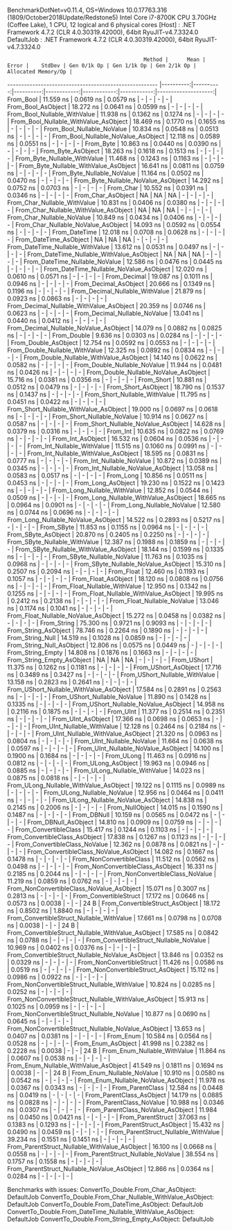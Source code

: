 
BenchmarkDotNet=v0.11.4, OS=Windows 10.0.17763.316 (1809/October2018Update/Redstone5)
Intel Core i7-8700K CPU 3.70GHz (Coffee Lake), 1 CPU, 12 logical and 6 physical cores
  [Host]     : .NET Framework 4.7.2 (CLR 4.0.30319.42000), 64bit RyuJIT-v4.7.3324.0
  DefaultJob : .NET Framework 4.7.2 (CLR 4.0.30319.42000), 64bit RyuJIT-v4.7.3324.0


                                                Method |      Mean |     Error |    StdDev | Gen 0/1k Op | Gen 1/1k Op | Gen 2/1k Op | Allocated Memory/Op |
------------------------------------------------------ |----------:|----------:|----------:|------------:|------------:|------------:|--------------------:|
                                             From_Bool | 11.559 ns | 0.0619 ns | 0.0579 ns |           - |           - |           - |                   - |
                                    From_Bool_AsObject | 18.272 ns | 0.0641 ns | 0.0599 ns |           - |           - |           - |                   - |
                          From_Bool_Nullable_WithValue | 11.938 ns | 0.1362 ns | 0.1274 ns |           - |           - |           - |                   - |
                 From_Bool_Nullable_WithValue_AsObject | 18.469 ns | 0.1770 ns | 0.1655 ns |           - |           - |           - |                   - |
                            From_Bool_Nullable_NoValue | 10.834 ns | 0.0548 ns | 0.0513 ns |           - |           - |           - |                   - |
                   From_Bool_Nullable_NoValue_AsObject | 12.118 ns | 0.0589 ns | 0.0551 ns |           - |           - |           - |                   - |
                                             From_Byte | 10.863 ns | 0.0440 ns | 0.0390 ns |           - |           - |           - |                   - |
                                    From_Byte_AsObject | 18.263 ns | 0.1618 ns | 0.1513 ns |           - |           - |           - |                   - |
                          From_Byte_Nullable_WithValue | 11.468 ns | 0.1243 ns | 0.1163 ns |           - |           - |           - |                   - |
                 From_Byte_Nullable_WithValue_AsObject | 16.641 ns | 0.0811 ns | 0.0759 ns |           - |           - |           - |                   - |
                            From_Byte_Nullable_NoValue | 11.164 ns | 0.0502 ns | 0.0470 ns |           - |           - |           - |                   - |
                   From_Byte_Nullable_NoValue_AsObject | 14.292 ns | 0.0752 ns | 0.0703 ns |           - |           - |           - |                   - |
                                             From_Char | 10.552 ns | 0.0391 ns | 0.0346 ns |           - |           - |           - |                   - |
                                    From_Char_AsObject |        NA |        NA |        NA |           - |           - |           - |                   - |
                          From_Char_Nullable_WithValue | 10.831 ns | 0.0406 ns | 0.0380 ns |           - |           - |           - |                   - |
                 From_Char_Nullable_WithValue_AsObject |        NA |        NA |        NA |           - |           - |           - |                   - |
                            From_Char_Nullable_NoValue | 10.849 ns | 0.0434 ns | 0.0406 ns |           - |           - |           - |                   - |
                   From_Char_Nullable_NoValue_AsObject | 14.093 ns | 0.0592 ns | 0.0554 ns |           - |           - |           - |                   - |
                                         From_DateTime | 12.018 ns | 0.0708 ns | 0.0628 ns |           - |           - |           - |                   - |
                                From_DateTime_AsObject |        NA |        NA |        NA |           - |           - |           - |                   - |
                      From_DateTime_Nullable_WithValue | 13.612 ns | 0.0531 ns | 0.0497 ns |           - |           - |           - |                   - |
             From_DateTime_Nullable_WithValue_AsObject |        NA |        NA |        NA |           - |           - |           - |                   - |
                        From_DateTime_Nullable_NoValue | 12.586 ns | 0.0476 ns | 0.0445 ns |           - |           - |           - |                   - |
               From_DateTime_Nullable_NoValue_AsObject | 12.020 ns | 0.0610 ns | 0.0571 ns |           - |           - |           - |                   - |
                                          From_Decimal | 19.087 ns | 0.1011 ns | 0.0946 ns |           - |           - |           - |                   - |
                                 From_Decimal_AsObject | 20.666 ns | 0.1349 ns | 0.1196 ns |           - |           - |           - |                   - |
                       From_Decimal_Nullable_WithValue | 21.879 ns | 0.0923 ns | 0.0863 ns |           - |           - |           - |                   - |
              From_Decimal_Nullable_WithValue_AsObject | 20.359 ns | 0.0746 ns | 0.0623 ns |           - |           - |           - |                   - |
                         From_Decimal_Nullable_NoValue | 13.041 ns | 0.0440 ns | 0.0412 ns |           - |           - |           - |                   - |
                From_Decimal_Nullable_NoValue_AsObject | 14.079 ns | 0.0882 ns | 0.0825 ns |           - |           - |           - |                   - |
                                           From_Double |  9.636 ns | 0.0303 ns | 0.0284 ns |           - |           - |           - |                   - |
                                  From_Double_AsObject | 12.754 ns | 0.0592 ns | 0.0553 ns |           - |           - |           - |                   - |
                        From_Double_Nullable_WithValue | 12.325 ns | 0.0892 ns | 0.0834 ns |           - |           - |           - |                   - |
               From_Double_Nullable_WithValue_AsObject | 14.140 ns | 0.0622 ns | 0.0582 ns |           - |           - |           - |                   - |
                          From_Double_Nullable_NoValue | 11.944 ns | 0.0481 ns | 0.0426 ns |           - |           - |           - |                   - |
                 From_Double_Nullable_NoValue_AsObject | 15.716 ns | 0.0381 ns | 0.0356 ns |           - |           - |           - |                   - |
                                            From_Short | 10.881 ns | 0.0512 ns | 0.0479 ns |           - |           - |           - |                   - |
                                   From_Short_AsObject | 18.790 ns | 0.1537 ns | 0.1437 ns |           - |           - |           - |                   - |
                         From_Short_Nullable_WithValue | 11.795 ns | 0.0451 ns | 0.0422 ns |           - |           - |           - |                   - |
                From_Short_Nullable_WithValue_AsObject | 19.000 ns | 0.0697 ns | 0.0618 ns |           - |           - |           - |                   - |
                           From_Short_Nullable_NoValue | 10.914 ns | 0.0627 ns | 0.0587 ns |           - |           - |           - |                   - |
                  From_Short_Nullable_NoValue_AsObject | 14.628 ns | 0.0379 ns | 0.0316 ns |           - |           - |           - |                   - |
                                              From_Int | 10.635 ns | 0.0822 ns | 0.0769 ns |           - |           - |           - |                   - |
                                     From_Int_AsObject | 16.532 ns | 0.0604 ns | 0.0536 ns |           - |           - |           - |                   - |
                           From_Int_Nullable_WithValue | 11.515 ns | 0.1060 ns | 0.0991 ns |           - |           - |           - |                   - |
                  From_Int_Nullable_WithValue_AsObject | 18.595 ns | 0.0831 ns | 0.0777 ns |           - |           - |           - |                   - |
                             From_Int_Nullable_NoValue | 10.872 ns | 0.0389 ns | 0.0345 ns |           - |           - |           - |                   - |
                    From_Int_Nullable_NoValue_AsObject | 13.058 ns | 0.0583 ns | 0.0517 ns |           - |           - |           - |                   - |
                                             From_Long | 10.856 ns | 0.0511 ns | 0.0453 ns |           - |           - |           - |                   - |
                                    From_Long_AsObject | 19.230 ns | 0.1522 ns | 0.1423 ns |           - |           - |           - |                   - |
                          From_Long_Nullable_WithValue | 12.852 ns | 0.0544 ns | 0.0509 ns |           - |           - |           - |                   - |
                 From_Long_Nullable_WithValue_AsObject | 18.665 ns | 0.0964 ns | 0.0901 ns |           - |           - |           - |                   - |
                            From_Long_Nullable_NoValue | 12.580 ns | 0.0744 ns | 0.0696 ns |           - |           - |           - |                   - |
                   From_Long_Nullable_NoValue_AsObject | 14.522 ns | 0.2893 ns | 0.5217 ns |           - |           - |           - |                   - |
                                            From_SByte | 11.853 ns | 0.1155 ns | 0.0964 ns |           - |           - |           - |                   - |
                                   From_SByte_AsObject | 20.870 ns | 0.2405 ns | 0.2250 ns |           - |           - |           - |                   - |
                         From_SByte_Nullable_WithValue | 12.387 ns | 0.1988 ns | 0.1859 ns |           - |           - |           - |                   - |
                From_SByte_Nullable_WithValue_AsObject | 18.144 ns | 0.1599 ns | 0.1335 ns |           - |           - |           - |                   - |
                           From_SByte_Nullable_NoValue | 11.763 ns | 0.1035 ns | 0.0968 ns |           - |           - |           - |                   - |
                  From_SByte_Nullable_NoValue_AsObject | 15.310 ns | 0.2507 ns | 0.2094 ns |           - |           - |           - |                   - |
                                            From_Float | 12.460 ns | 0.1193 ns | 0.1057 ns |           - |           - |           - |                   - |
                                   From_Float_AsObject | 18.120 ns | 0.0808 ns | 0.0756 ns |           - |           - |           - |                   - |
                         From_Float_Nullable_WithValue | 12.950 ns | 0.1342 ns | 0.1255 ns |           - |           - |           - |                   - |
                From_Float_Nullable_WithValue_AsObject | 19.995 ns | 0.2412 ns | 0.2138 ns |           - |           - |           - |                   - |
                           From_Float_Nullable_NoValue | 13.046 ns | 0.1174 ns | 0.1041 ns |           - |           - |           - |                   - |
                  From_Float_Nullable_NoValue_AsObject | 15.272 ns | 0.0458 ns | 0.0382 ns |           - |           - |           - |                   - |
                                           From_String | 75.300 ns | 0.9721 ns | 0.9093 ns |           - |           - |           - |                   - |
                                  From_String_AsObject | 78.746 ns | 0.2264 ns | 0.1890 ns |           - |           - |           - |                   - |
                                      From_String_Null | 14.519 ns | 0.1028 ns | 0.0859 ns |           - |           - |           - |                   - |
                             From_String_Null_AsObject | 12.806 ns | 0.0575 ns | 0.0449 ns |           - |           - |           - |                   - |
                                     From_String_Empty | 14.808 ns | 0.1876 ns | 0.1663 ns |           - |           - |           - |                   - |
                            From_String_Empty_AsObject |        NA |        NA |        NA |           - |           - |           - |                   - |
                                           From_UShort | 11.375 ns | 0.1262 ns | 0.1181 ns |           - |           - |           - |                   - |
                                  From_UShort_AsObject | 17.716 ns | 0.3489 ns | 0.3427 ns |           - |           - |           - |                   - |
                        From_UShort_Nullable_WithValue | 13.158 ns | 0.2823 ns | 0.2641 ns |           - |           - |           - |                   - |
               From_UShort_Nullable_WithValue_AsObject | 17.584 ns | 0.2891 ns | 0.2563 ns |           - |           - |           - |                   - |
                          From_UShort_Nullable_NoValue | 11.890 ns | 0.1428 ns | 0.1335 ns |           - |           - |           - |                   - |
                 From_UShort_Nullable_NoValue_AsObject | 14.958 ns | 0.2116 ns | 0.1875 ns |           - |           - |           - |                   - |
                                             From_UInt | 11.377 ns | 0.2514 ns | 0.2351 ns |           - |           - |           - |                   - |
                                    From_UInt_AsObject | 17.366 ns | 0.0698 ns | 0.0653 ns |           - |           - |           - |                   - |
                          From_UInt_Nullable_WithValue | 12.128 ns | 0.2464 ns | 0.2184 ns |           - |           - |           - |                   - |
                 From_UInt_Nullable_WithValue_AsObject | 21.320 ns | 0.0963 ns | 0.0804 ns |           - |           - |           - |                   - |
                            From_UInt_Nullable_NoValue | 11.664 ns | 0.0638 ns | 0.0597 ns |           - |           - |           - |                   - |
                   From_UInt_Nullable_NoValue_AsObject | 14.100 ns | 0.1900 ns | 0.1684 ns |           - |           - |           - |                   - |
                                            From_ULong | 11.463 ns | 0.0916 ns | 0.0812 ns |           - |           - |           - |                   - |
                                   From_ULong_AsObject | 19.963 ns | 0.0946 ns | 0.0885 ns |           - |           - |           - |                   - |
                         From_ULong_Nullable_WithValue | 14.023 ns | 0.0875 ns | 0.0818 ns |           - |           - |           - |                   - |
                From_ULong_Nullable_WithValue_AsObject | 19.122 ns | 0.1115 ns | 0.0989 ns |           - |           - |           - |                   - |
                           From_ULong_Nullable_NoValue | 12.956 ns | 0.0464 ns | 0.0411 ns |           - |           - |           - |                   - |
                  From_ULong_Nullable_NoValue_AsObject | 14.838 ns | 0.2145 ns | 0.2006 ns |           - |           - |           - |                   - |
                                       From_NullObject | 14.015 ns | 0.1590 ns | 0.1487 ns |           - |           - |           - |                   - |
                                           From_DBNull | 10.159 ns | 0.0565 ns | 0.0472 ns |           - |           - |           - |                   - |
                                  From_DBNull_AsObject | 14.810 ns | 0.0909 ns | 0.0759 ns |           - |           - |           - |                   - |
                                 From_ConvertibleClass | 15.417 ns | 0.1244 ns | 0.1103 ns |           - |           - |           - |                   - |
                        From_ConvertibleClass_AsObject | 17.838 ns | 0.1267 ns | 0.1123 ns |           - |           - |           - |                   - |
                         From_ConvertibleClass_NoValue | 12.362 ns | 0.0878 ns | 0.0821 ns |           - |           - |           - |                   - |
                From_ConvertibleClass_NoValue_AsObject | 14.082 ns | 0.1667 ns | 0.1478 ns |           - |           - |           - |                   - |
                              From_NonConvertibleClass | 11.512 ns | 0.0562 ns | 0.0498 ns |           - |           - |           - |                   - |
                     From_NonConvertibleClass_AsObject | 16.331 ns | 0.2185 ns | 0.2044 ns |           - |           - |           - |                   - |
                      From_NonConvertibleClass_NoValue | 11.219 ns | 0.0859 ns | 0.0762 ns |           - |           - |           - |                   - |
             From_NonConvertibleClass_NoValue_AsObject | 15.071 ns | 0.3007 ns | 0.2813 ns |           - |           - |           - |                   - |
                                From_ConvertibleStruct | 17.172 ns | 0.0646 ns | 0.0573 ns |      0.0038 |           - |           - |                24 B |
                       From_ConvertibleStruct_AsObject | 18.172 ns | 0.8502 ns | 1.8840 ns |           - |           - |           - |                   - |
             From_ConvertibleStruct_Nullable_WithValue | 17.661 ns | 0.0798 ns | 0.0708 ns |      0.0038 |           - |           - |                24 B |
    From_ConvertibleStruct_Nullable_WithValue_AsObject | 17.585 ns | 0.0842 ns | 0.0788 ns |           - |           - |           - |                   - |
               From_ConvertibleStruct_Nullable_NoValue | 10.969 ns | 0.0402 ns | 0.0376 ns |           - |           - |           - |                   - |
      From_ConvertibleStruct_Nullable_NoValue_AsObject | 13.846 ns | 0.0352 ns | 0.0329 ns |           - |           - |           - |                   - |
                             From_NonConvertibleStruct | 11.426 ns | 0.0586 ns | 0.0519 ns |           - |           - |           - |                   - |
                    From_NonConvertibleStruct_AsObject | 15.112 ns | 0.0986 ns | 0.0922 ns |           - |           - |           - |                   - |
          From_NonConvertibleStruct_Nullable_WithValue | 10.824 ns | 0.0285 ns | 0.0252 ns |           - |           - |           - |                   - |
 From_NonConvertibleStruct_Nullable_WithValue_AsObject | 15.913 ns | 0.1025 ns | 0.0959 ns |           - |           - |           - |                   - |
            From_NonConvertibleStruct_Nullable_NoValue | 10.877 ns | 0.0690 ns | 0.0645 ns |           - |           - |           - |                   - |
   From_NonConvertibleStruct_Nullable_NoValue_AsObject | 13.653 ns | 0.0407 ns | 0.0381 ns |           - |           - |           - |                   - |
                                             From_Enum | 10.584 ns | 0.0564 ns | 0.0528 ns |           - |           - |           - |                   - |
                                    From_Enum_AsObject | 41.998 ns | 0.2382 ns | 0.2228 ns |      0.0038 |           - |           - |                24 B |
                          From_Enum_Nullable_WithValue | 11.864 ns | 0.0607 ns | 0.0538 ns |           - |           - |           - |                   - |
                 From_Enum_Nullable_WithValue_AsObject | 41.549 ns | 0.1811 ns | 0.1694 ns |      0.0038 |           - |           - |                24 B |
                            From_Enum_Nullable_NoValue | 10.910 ns | 0.0580 ns | 0.0542 ns |           - |           - |           - |                   - |
                   From_Enum_Nullable_NoValue_AsObject | 11.978 ns | 0.0367 ns | 0.0343 ns |           - |           - |           - |                   - |
                                      From_ParentClass | 12.584 ns | 0.0448 ns | 0.0419 ns |           - |           - |           - |                   - |
                             From_ParentClass_AsObject | 14.179 ns | 0.0885 ns | 0.0828 ns |           - |           - |           - |                   - |
                              From_ParentClass_NoValue | 10.988 ns | 0.0346 ns | 0.0307 ns |           - |           - |           - |                   - |
                     From_ParentClass_NoValue_AsObject | 11.984 ns | 0.0450 ns | 0.0421 ns |           - |           - |           - |                   - |
                                     From_ParentStruct | 37.063 ns | 0.1383 ns | 0.1293 ns |           - |           - |           - |                   - |
                            From_ParentStruct_AsObject | 15.432 ns | 0.0490 ns | 0.0459 ns |           - |           - |           - |                   - |
                  From_ParentStruct_Nullable_WithValue | 39.234 ns | 0.1551 ns | 0.1451 ns |           - |           - |           - |                   - |
         From_ParentStruct_Nullable_WithValue_AsObject | 16.100 ns | 0.0668 ns | 0.0558 ns |           - |           - |           - |                   - |
                    From_ParentStruct_Nullable_NoValue | 38.554 ns | 0.1757 ns | 0.1558 ns |           - |           - |           - |                   - |
           From_ParentStruct_Nullable_NoValue_AsObject | 12.866 ns | 0.0364 ns | 0.0284 ns |           - |           - |           - |                   - |

Benchmarks with issues:
  ConvertTo_Double.From_Char_AsObject: DefaultJob
  ConvertTo_Double.From_Char_Nullable_WithValue_AsObject: DefaultJob
  ConvertTo_Double.From_DateTime_AsObject: DefaultJob
  ConvertTo_Double.From_DateTime_Nullable_WithValue_AsObject: DefaultJob
  ConvertTo_Double.From_String_Empty_AsObject: DefaultJob
